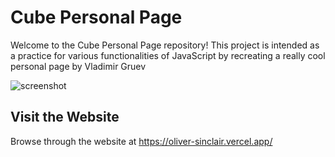 # Cube Personal Page

Welcome to the Cube Personal Page repository! This project is intended as a practice for various functionalities of JavaScript by recreating a really cool personal page by Vladimir Gruev

![screenshot](https://github.com/shuvamshr/oliver-sinclair/assets/117790424/ae0b07ea-e5db-41a6-9387-f5d2e1b193eb)

## Visit the Website

Browse through the website at https://oliver-sinclair.vercel.app/
